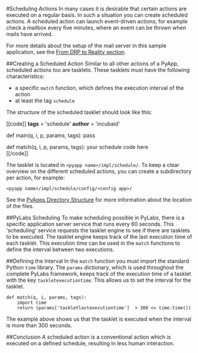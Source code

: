 #Scheduling Actions
In many cases it is desirable that certain actions are executed on a regular basis. In such a situation you can create scheduled actions.
A scheduled action can launch event-driven actions; for example check a mailbox every five minutes, where an event can be thrown when mails have arrived.

For more details about the setup of the mail server in this sample application, see the [From DRP to Reality section](/sampleapp/#/doc/reality).


##Creating a Scheduled Action
Similar to all other actions of a PyApp, scheduled actions too are tasklets. These tasklets must have the following characteristics:

* a specific `match` function, which defines the execution interval of the action
* at least the tag `schedule`

The structure of the scheduled tasklet should look like this:

[[code]]
__tags__ = 'schedule'
__author__ = 'incubaid'
    
def main(q, i, p, params, tags):
    pass
        
def match(q, i, p, params, tags):
    your schedule code here        
[[/code]]
 
The tasklet is located in `<pyapp name>/impl/schedule/`. To keep a clear overview on the different scheduled actions, you can create a subdirectory per action, for example:

    <pyapp name>/impl/schedule/config/<config app>/
    
See the [PyApps Directory Structure](/sampleapp/#/doc/sampleapp) for more information about the location of the files.


##PyLabs Scheduling
To make scheduling possible in PyLabs, there is a specific application server service that runs every 60 seconds. This 'scheduling' service requests the tasklet engine to see if there are tasklets to be executed.
The tasklet engine keeps track of the last execution time of each tasklet. This execution time can be used in the `match` functions to  define the interval between two executions.


##Defining the Interval
In the `match` function you must import the standard Python `time` library. The `params` dictionary, which is used throughout the complete PyLabs framework, keeps track of the execution time of a tasklet with the key `taskletexecutiontime`. This allows us to set the interval for the tasklet.

    def match(q, i, params, tags):
        import time
        return (params['taskletlastexecutiontime']  + 300 <= time.time())

The example above shows us that the tasklet is executed when the interval is more than 300 seconds.


##Conclusion
A scheduled action is a conventional action which is executed on a defined schedule, resulting in less human interaction.
